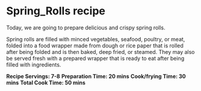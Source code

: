 # Spring_Rolls recipe 
Today, we are going to prepare delicious and crispy spring rolls. 

Spring rolls are filled with minced vegetables, seafood, poultry, or meat, folded into a food wrapper made from dough or rice paper that is rolled after being folded and is then baked, deep fried, or steamed. They may also be served fresh with a prepared wrapper that is ready to eat after being filled with ingredients.

**Recipe Servings: 7-8**
**Preparation Time: 20 mins**
**Cook/frying Time: 30 mins**
**Total Cook Time: 50 mins**
